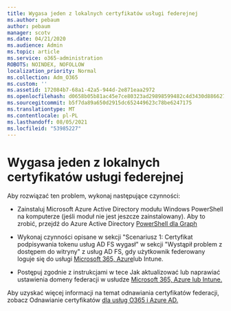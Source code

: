 ```yaml
---
title: Wygasa jeden z lokalnych certyfikatów usługi federejnej
ms.author: pebaum
author: pebaum
manager: scotv
ms.date: 04/21/2020
ms.audience: Admin
ms.topic: article
ms.service: o365-administration
ROBOTS: NOINDEX, NOFOLLOW
localization_priority: Normal
ms.collection: Adm_O365
ms.custom: ''
ms.assetid: 172084b7-68a1-42a5-944d-2e871eaa2972
ms.openlocfilehash: d0658b05b81ac45e7ce80323ad29898599482c4d3430d886627af6e9f8d136f6
ms.sourcegitcommit: b5f7da89a650d2915dc652449623c78be6247175
ms.translationtype: MT
ms.contentlocale: pl-PL
ms.lasthandoff: 08/05/2021
ms.locfileid: "53985227"
---
```

# <a name="one-of-your-on-premises-federation-service-certificates-is-expiring"></a>Wygasa jeden z lokalnych certyfikatów usługi federejnej

Aby rozwiązać ten problem, wykonaj następujące czynności:
  
- Zainstaluj Microsoft Azure Active Directory modułu Windows PowerShell na komputerze (jeśli moduł nie jest jeszcze zainstalowany). Aby to zrobić, przejdź do Azure Active Directory [PowerShell dla Graph](https://docs.microsoft.com/powershell/azure/active-directory/install-adv2?view=azureadps-2.0)
    
- Wykonaj czynności opisane w sekcji "Scenariusz 1: Certyfikat podpisywania tokenu usług AD FS wygasł" w sekcji "Wystąpił problem z dostępem do witryny" z usług AD FS, gdy użytkownik federowany loguje się do usługi [Microsoft 365, Azure](https://support.microsoft.com/help/2713898/there-was-a-problem-accessing-the-site-error-from-ad-fs-when-a-federat)lub Intune.
    
- Postępuj zgodnie z instrukcjami w tece Jak aktualizować lub naprawiać ustawienia domeny federacji w usłudze [Microsoft 365, Azure lub Intune.](https://support.microsoft.com/help/2647048/how-to-update-or-repair-the-settings-of-a-federated-domain-in-office-3)
    
Aby uzyskać więcej informacji na temat odnawiania certyfikatów federacji, zobacz Odnawianie certyfikatów [dla usług O365 i Azure AD.](https://docs.microsoft.com/azure/active-directory/connect/active-directory-aadconnect-o365-certs)
  

